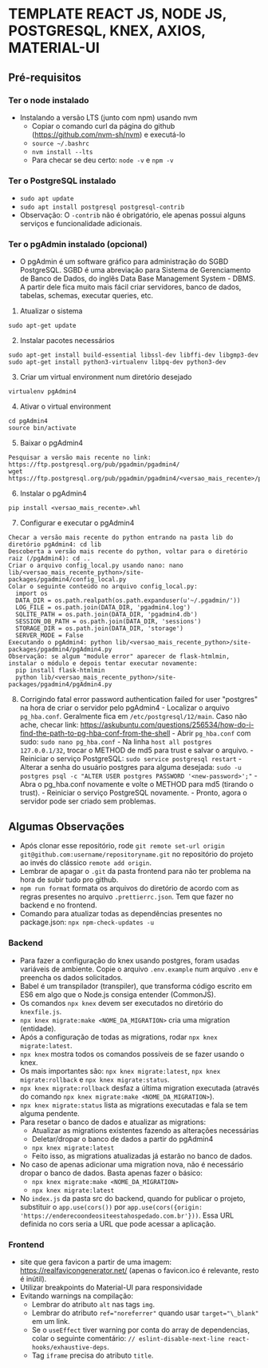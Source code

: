 # TEMPLATE REACT JS, NODE JS, POSTGRESQL, KNEX, AXIOS, MATERIAL-UI

## Pré-requisitos

### Ter o node instalado
  - Instalando a versão LTS (junto com npm) usando nvm
    - Copiar o comando curl da página do github (https://github.com/nvm-sh/nvm) e executá-lo
    - ```source ~/.bashrc```
    - ```nvm install --lts```
    - Para checar se deu certo: ```node -v``` e ```npm -v```

### Ter o PostgreSQL instalado
  - ```sudo apt update```
  - ```sudo apt install postgresql postgresql-contrib```
  - Observação: O ```-contrib``` não é obrigatório, ele apenas possui alguns serviços e funcionalidade adicionais.

### Ter o pgAdmin instalado (opcional)
  - O pgAdmin é um software gráfico para administração do SGBD PostgreSQL. SGBD é uma abreviação para Sistema de Gerenciamento de Banco de Dados, do inglês Data Base Management System - DBMS. A partir dele fica muito mais fácil criar servidores, banco de dados, tabelas, schemas, executar queries, etc.
  1. Atualizar o sistema

    sudo apt-get update
    
  2. Instalar pacotes necessários

    sudo apt-get install build-essential libssl-dev libffi-dev libgmp3-dev
    sudo apt-get install python3-virtualenv libpq-dev python3-dev
    
  3. Criar um virtual environment num diretório desejado

    virtualenv pgAdmin4
    
  4. Ativar o virtual environment

    cd pgAdmin4
    source bin/activate
    
  5. Baixar o pgAdmin4

    Pesquisar a versão mais recente no link: https://ftp.postgresql.org/pub/pgadmin/pgadmin4/
    wget https://ftp.postgresql.org/pub/pgadmin/pgadmin4/<versao_mais_recente>/pip/<versao_mais_recente>.whl
    
  6. Instalar o pgAdmin4

    pip install <versao_mais_recente>.whl
    
  7. Configurar e executar o pgAdmin4

    Checar a versão mais recente do python entrando na pasta lib do diretório pgAdmin4: cd lib
    Descoberta a versão mais recente do python, voltar para o diretório raiz (/pgAdmin4): cd ..
    Criar o arquivo config_local.py usando nano: nano lib/<versao_mais_recente_python>/site-packages/pgadmin4/config_local.py
    Colar o seguinte conteúdo no arquivo config_local.py:
      import os
      DATA_DIR = os.path.realpath(os.path.expanduser(u'~/.pgadmin/'))
      LOG_FILE = os.path.join(DATA_DIR, 'pgadmin4.log')
      SQLITE_PATH = os.path.join(DATA_DIR, 'pgadmin4.db')
      SESSION_DB_PATH = os.path.join(DATA_DIR, 'sessions')
      STORAGE_DIR = os.path.join(DATA_DIR, 'storage')
      SERVER_MODE = False
    Executando o pgAdmin4: python lib/<versao_mais_recente_python>/site-packages/pgadmin4/pgAdmin4.py
    Observação: se algum "module error" aparecer de flask-htmlmin, instalar o módulo e depois tentar executar novamente:
      pip install flask-htmlmin
      python lib/<versao_mais_recente_python>/site-packages/pgadmin4/pgAdmin4.py
      
  8. Corrigindo fatal error password authentication failed for user "postgres" na hora de criar o servidor pelo pgAdmin4
    - Localizar o arquivo ```pg_hba.conf```. Geralmente fica em ```/etc/postgresql/12/main```. Caso não ache, checar link: https://askubuntu.com/questions/256534/how-do-i-find-the-path-to-pg-hba-conf-from-the-shell
    - Abrir ```pg_hba.conf``` com sudo: ```sudo nano pg_hba.conf```
    - Na linha ```host all postgres 127.0.0.1/32```, trocar o METHOD de md5 para trust e salvar o arquivo.
    - Reiniciar o serviço PostgreSQL: ```sudo service postgresql restart```
    - Alterar a senha do usuário postgres para alguma desejada: ```sudo -u postgres psql -c "ALTER USER postgres PASSWORD '<new-password>';"```
    - Abra o pg_hba.conf novamente e volte o METHOD para md5 (tirando o trust).
    - Reiniciar o serviço PostgreSQL novamente.
    - Pronto, agora o servidor pode ser criado sem problemas.

## Algumas Observações
  - Após clonar esse repositório, rode ```git remote set-url origin git@github.com:username/repositoryname.git``` no repositório do projeto ao invés do clássico ```remote add origin```.
  - Lembrar de apagar o ```.git``` da pasta frontend para não ter problema na hora de subir tudo pro github.
  - ```npm run format``` formata os arquivos do diretório de acordo com as regras presentes no arquivo ```.prettierrc.json```. Tem que fazer no backend e no frontend.
  - Comando para atualizar todas as dependências presentes no package.json: ```npx npm-check-updates -u```
### Backend
  - Para fazer a configuração do knex usando postgres, foram usadas variáveis de ambiente. Copie o arquivo ```.env.example``` num arquivo ```.env``` e preencha os dados solicitados.
  - Babel é um transpilador (transpiler), que transforma código escrito em ES6 em algo que o Node.js consiga entender (CommonJS).
  - Os comandos ```npx knex``` devem ser executados no diretório do ```knexfile.js```.
  - ```npx knex migrate:make <NOME_DA_MIGRATION>``` cria uma migration (entidade).
  - Após a configuração de todas as migrations, rodar ```npx knex migrate:latest```.
  - ```npx knex``` mostra todos os comandos possíveis de se fazer usando o knex.
  - Os mais importantes são: ```npx knex migrate:latest```, ```npx knex migrate:rollback``` e ```npx knex migrate:status```.
  - ```npx knex migrate:rollback``` desfaz a última migration executada (através do comando ```npx knex migrate:make <NOME_DA_MIGRATION>```).
  - ```npx knex migrate:status``` lista as migrations executadas e fala se tem alguma pendente.
  - Para resetar o banco de dados e atualizar as migrations:
    - Atualizar as migrations existentes fazendo as alterações necessárias
    - Deletar/dropar o banco de dados a partir do pgAdmin4
    - ```npx knex migrate:latest```
    - Feito isso, as migrations atualizadas já estarão no banco de dados.
  - No caso de apenas adicionar uma migration nova, não é necessário dropar o banco de dados. Basta apenas fazer o básico:
    - ```npx knex migrate:make <NOME_DA_MIGRATION>```
    - ```npx knex migrate:latest```
  - No ```index.js``` da pasta src do backend, quando for publicar o projeto, substituir o ```app.use(cors())``` por ```app.use(cors({origin: 'https://enderecoondeositeestahospedado.com.br'}))```. Essa URL definida no cors seria a URL que pode acessar a aplicação.
  
### Frontend
  - site que gera favicon a partir de uma imagem: https://realfavicongenerator.net/ (apenas o favicon.ico é relevante, resto é inútil).
  - Utilizar breakpoints do Material-UI para responsividade
  - Evitando warnings na compilação:
    - Lembrar do atributo ```alt``` nas tags ```img```.
    - Lembrar do atributo ```ref="noreferrer"``` quando usar ```target="\_blank"``` em um link.
    - Se o ```useEffect``` tiver warning por conta do array de dependencias, colar o seguinte comentário: ```// eslint-disable-next-line react-hooks/exhaustive-deps```.
    - Tag ```iframe``` precisa do atributo ```title```.
